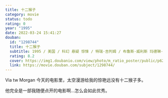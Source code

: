 ```yaml
---
title: 十二猴子
category: movie
status: todo
rating: 0
year: "1995"
date: 2022-03-24 15:41:27
douban:
  id: "1298744"
  title: 十二猴子
  subtitle: 1995 / 美国 / 科幻 悬疑 惊悚 / 特瑞·吉列姆 / 布鲁斯·威利斯 玛德琳·斯托
  rating: 8.2
  cover: https://img1.doubanio.com/view/photo/m_ratio_poster/public/p627041570.jpg
  link: https://movie.douban.com/subject/1298744/
---
```


Via tw Morgan 今天的电影里，太空漫游给我的惊艳远没有十二猴子多。

他完全是一部我随便点开的电影啊…怎么会如此优秀。